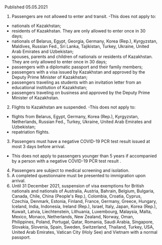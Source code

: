 Published 05.05.2021
1. Passengers are not allowed to enter and transit.
-This does not apply to:
- nationals of Kazakhstan;
- residents of Kazakhstan. They are only allowed to enter once in 30 days;
- nationals of Belarus, Egypt, Georgia, Germany, Korea (Rep.), Kyrgyzstan, Maldives, Russian Fed., Sri Lanka, Tajikistan, Turkey, Ukraine, United Arab Emirates and Uzbekistan;
- spouses, parents and children of nationals or residents of Kazakhstan. They are only allowed to enter once in 30 days;
- passengers with a diplomatic passport and their family members;
- passengers with a visa issued by Kazakhstan and approved by the Deputy Prime Minister of Kazakhstan;
- passengers traveling as students with an invitation letter from an educational institution of Kazakhstan;
- passengers traveling on business and approved by the Deputy Prime Minister of Kazakhstan.
2. Flights to Kazakhstan are suspended.
-This does not apply to:
- flights from Belarus, Egypt, Germany, Korea (Rep.), Kyrgyzstan, Netherlands, Russian Fed., Turkey, Ukraine, United Arab Emirates and Uzbekistan;
- repatriation flights.
3. Passengers must have a negative COVID-19 PCR test result issued at most 3 days before arrival. 
- This does not apply to passengers younger than 5 years if accompanied by a person with a negative COVID-19 PCR test result .
4. Passengers are subject to medical screening and isolation.
5. A completed questionnaire must be presented to immigration upon arrival.
6. Until 31 December 2021, suspension of visa exemptions for British nationals and nationals of Australia, Austria, Bahrain, Belgium, Bulgaria, Canada, Chile, China (People's Rep.), Colombia, Croatia, Cyprus, Czechia, Denmark, Estonia, Finland, France, Germany, Greece, Hungary, Iceland, India, Indonesia, Ireland (Rep.), Israel, Italy, Japan, Korea (Rep.), Kuwait, Latvia, Liechtenstein, Lithuania, Luxembourg, Malaysia, Malta, Mexico, Monaco, Netherlands, New Zealand, Norway, Oman, Philippines, Poland, Portugal, Qatar, Romania, Saudi Arabia, Singapore, Slovakia, Slovenia, Spain, Sweden, Switzerland, Thailand, Turkey, USA, United Arab Emirates, Vatican City (Holy See) and Vietnam with a normal passport.

